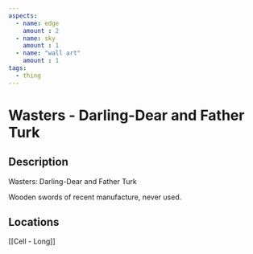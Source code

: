 ```yaml
---
aspects: 
  - name: edge
    amount : 2
  - name: sky
    amount : 1
  - name: "wall art"
    amount : 1
tags:
  - thing
---
```


# Wasters - Darling-Dear and Father Turk

## Description
Wasters: Darling-Dear and Father Turk

Wooden swords of recent manufacture, never used.
## Locations
[[Cell - Long]]
